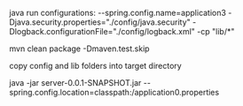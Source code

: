 java run configurations: --spring.config.name=application3 -Djava.security.properties="./config/java.security"
-Dlogback.configurationFile="./config/logback.xml" -cp "lib/*"

mvn clean package -Dmaven.test.skip

copy config and lib folders into target directory

java -jar server-0.0.1-SNAPSHOT.jar --spring.config.location=classpath:/application0.properties
